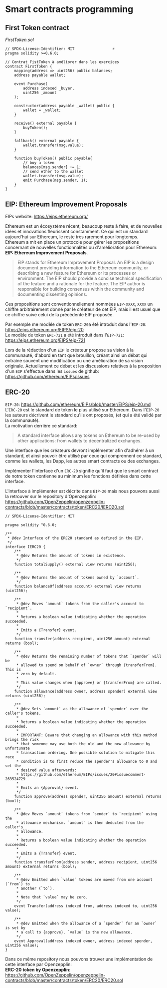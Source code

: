 # **Smart contracts programming**

## First Token contract

_FirstToken.sol_

```solidity
// SPDX-License-Identifier: MIT                 r
pragma solidity >=0.6.0;

// Contrat FistToken à améliorer dans les exercices
contract FirstToken {
    mapping(address => uint256) public balances;
    address payable wallet;

    event Purchase(
        address indexed _buyer,
        uint256 _amount
    );

    constructor(address payable _wallet) public {
        wallet = _wallet;
    }

    receive() external payable {
        buyToken();
    }

    fallback() external payable {
        wallet.transfer(msg.value);
    }

    function buyToken() public payable{
        // buy a token
        balances[msg.sender] += 1;
        // send ether to the wallet
        wallet.transfer(msg.value);
        emit Purchase(msg.sender, 1);
    }
}
```

## EIP: Ethereum Improvement Proposals

EIPs website: https://eips.ethereum.org/

Ethereum est un écosystème récent, beaucoup reste à faire, et de nouvelles idées et innovations fleurissent constamment. Ce qui est un standard aujourd'hui sur Ethereum, le reste très rarement pour longtemps.  
Ethereum a mit en place un protocole pour gérer les propositions concernant de nouvelles fonctionnalités ou d'amélioration pour Ethereum: **EIP: Ethereum Improvement Proposals**.

> EIP stands for Ethereum Improvement Proposal. An EIP is a design document providing information to the Ethereum community, or describing a new feature for Ethereum or its processes or environment. The EIP should provide a concise technical specification of the feature and a rationale for the feature. The EIP author is responsible for building consensus within the community and documenting dissenting opinions.

Ces propositions sont conventionnellement nommées `EIP-XXXX`, `XXXX` un chiffre arbitrairement donné par le créateur de cet EIP, mais il est usuel que ce chiffre suive celui de la précédente EIP proposée.

Par exemple me modèle de token `ERC-20`a été introduit dans l'`EIP-20`: https://eips.ethereum.org/EIPS/eip-20  
Le modèle de token `ERC-721` a été introduit dans l'`EIP-721`: https://eips.ethereum.org/EIPS/eip-721

Lors de la rédaction d'un `EIP` le créateur propose sa vision à la communauté, d'abord en tant que brouillon, créant ainsi un débat qui entraîne souvent une modification ou une amélioration de sa vision originale.
Actuellement ce débat et les discussions relatives à la proposition d'un `EIP` s'effectue dans les `issues` de github: https://github.com/ethereum/EIPs/issues

## ERC-20

`EIP-20`: https://github.com/ethereum/EIPs/blob/master/EIPS/eip-20.md  
L'`ERC-20` est le standard de token le plus utilisé sur Ethereum.
Dans l'`EIP-20` les auteurs décrivent le standard qu'ils ont proposés, (et qui a été validé par la communauté).  
La motivation derrière ce standard:

> A standard interface allows any tokens on Ethereum to be re-used by other applications: from wallets to decentralized exchanges.

Une interface que les créateurs devront implémenter afin d'adhérer à un standard, et ainsi pouvoir être utilisé par ceux qui comprennent ce standard, comme les wallets, les Dapp, les autres smart contracts ou des exchanges.

Implémenter l'interface d'un `ERC-20` signifie qu'il faut que le smart contract de notre token contienne au minimum les fonctions définies dans cette interface.

L'interface à implémenter est décrite dans `EIP-20` mais nous pouvons aussi la retrouver sur le repository d'Openzepplin: https://github.com/OpenZeppelin/openzeppelin-contracts/blob/master/contracts/token/ERC20/IERC20.sol

```solidity
// SPDX-License-Identifier: MIT

pragma solidity ^0.6.0;

/**
 * @dev Interface of the ERC20 standard as defined in the EIP.
 */
interface IERC20 {
    /**
     * @dev Returns the amount of tokens in existence.
     */
    function totalSupply() external view returns (uint256);

    /**
     * @dev Returns the amount of tokens owned by `account`.
     */
    function balanceOf(address account) external view returns (uint256);

    /**
     * @dev Moves `amount` tokens from the caller's account to `recipient`.
     *
     * Returns a boolean value indicating whether the operation succeeded.
     *
     * Emits a {Transfer} event.
     */
    function transfer(address recipient, uint256 amount) external returns (bool);

    /**
     * @dev Returns the remaining number of tokens that `spender` will be
     * allowed to spend on behalf of `owner` through {transferFrom}. This is
     * zero by default.
     *
     * This value changes when {approve} or {transferFrom} are called.
     */
    function allowance(address owner, address spender) external view returns (uint256);

    /**
     * @dev Sets `amount` as the allowance of `spender` over the caller's tokens.
     *
     * Returns a boolean value indicating whether the operation succeeded.
     *
     * IMPORTANT: Beware that changing an allowance with this method brings the risk
     * that someone may use both the old and the new allowance by unfortunate
     * transaction ordering. One possible solution to mitigate this race
     * condition is to first reduce the spender's allowance to 0 and set the
     * desired value afterwards:
     * https://github.com/ethereum/EIPs/issues/20#issuecomment-263524729
     *
     * Emits an {Approval} event.
     */
    function approve(address spender, uint256 amount) external returns (bool);

    /**
     * @dev Moves `amount` tokens from `sender` to `recipient` using the
     * allowance mechanism. `amount` is then deducted from the caller's
     * allowance.
     *
     * Returns a boolean value indicating whether the operation succeeded.
     *
     * Emits a {Transfer} event.
     */
    function transferFrom(address sender, address recipient, uint256 amount) external returns (bool);

    /**
     * @dev Emitted when `value` tokens are moved from one account (`from`) to
     * another (`to`).
     *
     * Note that `value` may be zero.
     */
    event Transfer(address indexed from, address indexed to, uint256 value);

    /**
     * @dev Emitted when the allowance of a `spender` for an `owner` is set by
     * a call to {approve}. `value` is the new allowance.
     */
    event Approval(address indexed owner, address indexed spender, uint256 value);
}
```

Dans ce même repository nous pouvons trouver une implémentation de cette interface par Openzepplin:  
**ERC-20 token by Openzepplin**:  
https://github.com/OpenZeppelin/openzeppelin-contracts/blob/master/contracts/token/ERC20/ERC20.sol
